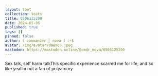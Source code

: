 ```yaml
---
layout: toot
collection: toots
title: 0506125200
date: 2024-05-06
published: true
tags: []
pinned: false
author: ⸸ commander ░ nova ⸸ :~$
avatar: /img/avatar/daemon.jpeg
mastodon: https://mastodon.online/@cmdr_nova/0506125200
---
```


Sex talk, self harm talkThis specific experience scarred me for life, and so like yeaI’m not a fan of polyamory
